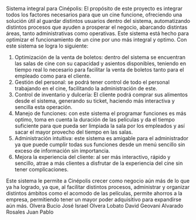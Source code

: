 Sistema integral para Cinépolis:
El propósito de este proyecto es integrar todos los factores necesarios para que un cine funcione, ofreciendo una solución útil al guardar distintos usuarios dentro del sistema, automatizando distintos procesos que ayuden a prosperar el negocio, abarcando distintas áreas, tanto administrativas como operativas. Este sistema está hecho para optimizar el funcionamiento de un cine por uno más integral y optimo.
Con este sistema se logra lo siguiente:
1.	Optimización de la venta de boletos: dentro del sistema se encuentran las salas de cine con su capacidad y asientos disponibles, teniendo en tiempo real lo necesario para facilitar la venta de boletos tanto para el empleado como para el cliente.
2.	Gestión del personal: se podrá tener control de todo el personal trabajando en el cine, facilitando la administración de este.
3.	Control de inventario y dulcería: El cliente podrá comprar sus alimentos desde el sistema, generando su ticket, haciendo más interactiva y sencilla esta operación.
4.	Manejo de funciones: con este sistema el programar funciones es más optimo, toma en cuenta la duración de las películas y da el tiempo suficiente para que pueda ser limpiada la sala por los empleados y así sacar el mayor provecho del tiempo en las salas.
5.	Administración intuitiva: este sistema es amigable para el administrador ya que puede cumplir todas sus funciones desde un menú sencillo sin exceso de información sin importancia.
6.	Mejora la experiencia del cliente: al ser más interactivo, rápido y sencillo, atrae a más clientes a disfrutar de la experiencia del cine sin tener complicaciones.

Este sistema le permite a Cinépolis crecer como negocio aún más de lo que ya ha logrado, ya que, al facilitar distintos procesos, administrar y organizar distintos ámbitos como el acomodo de las películas, permite ahorros a la empresa, permitiendo tener un mayor poder adquisitivo para expandirse aún más.
Olvera Bucio José Israel
Olvera Lobato David Geovani
Alvarado Rosales Juan Pablo
